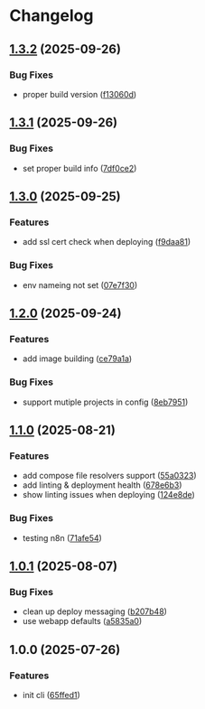 # Changelog

## [1.3.2](https://github.com/portwaydev/cli/compare/v1.3.1...v1.3.2) (2025-09-26)


### Bug Fixes

* proper build version ([f13060d](https://github.com/portwaydev/cli/commit/f13060dace74fe5c16c71c37517782ab340e15fa))

## [1.3.1](https://github.com/portwaydev/cli/compare/v1.3.0...v1.3.1) (2025-09-26)


### Bug Fixes

* set proper build info ([7df0ce2](https://github.com/portwaydev/cli/commit/7df0ce2b640222cfad7af60026823d20a81af91d))

## [1.3.0](https://github.com/portwaydev/cli/compare/v1.2.0...v1.3.0) (2025-09-25)


### Features

* add ssl cert check when deploying ([f9daa81](https://github.com/portwaydev/cli/commit/f9daa814d2067f26d95e4d809f02faa22201425f))


### Bug Fixes

* env nameing not set ([07e7f30](https://github.com/portwaydev/cli/commit/07e7f30b629a583c2a51cdde8a2ba45cc76b97dc))

## [1.2.0](https://github.com/portwaydev/cli/compare/v1.1.0...v1.2.0) (2025-09-24)


### Features

* add image building ([ce79a1a](https://github.com/portwaydev/cli/commit/ce79a1af084e3560d16f3684aac2a159a6c5cd12))


### Bug Fixes

* support mutiple projects in config ([8eb7951](https://github.com/portwaydev/cli/commit/8eb7951d2bb371258a6c99210c6592bf667c3187))

## [1.1.0](https://github.com/portwaydev/cli/compare/v1.0.1...v1.1.0) (2025-08-21)


### Features

* add compose file resolvers support ([55a0323](https://github.com/portwaydev/cli/commit/55a0323dd83315afd79f9f5bb99eeef0ed2bf514))
* add linting & deployment health ([678e6b3](https://github.com/portwaydev/cli/commit/678e6b3d6fa735d14a16f3ec79633c6c6d1dbd8a))
* show linting issues when deploying ([124e8de](https://github.com/portwaydev/cli/commit/124e8de21a04e11ddf3e5e24af8d7fe0db0f3672))


### Bug Fixes

* testing n8n ([71afe54](https://github.com/portwaydev/cli/commit/71afe54bc0d71c2e5e7c3011a049b983230457a3))

## [1.0.1](https://github.com/portwaydev/cli/compare/v1.0.0...v1.0.1) (2025-08-07)


### Bug Fixes

* clean up deploy messaging ([b207b48](https://github.com/portwaydev/cli/commit/b207b48592b01bef087cb1d83c4a44930c11ade7))
* use webapp defaults ([a5835a0](https://github.com/portwaydev/cli/commit/a5835a00864d6e7128218aaaa19b0fd869696ec8))

## 1.0.0 (2025-07-26)


### Features

* init cli ([65ffed1](https://github.com/portwaydev/cli/commit/65ffed1c04b4f3401abdd4be493dff82191303a7))
